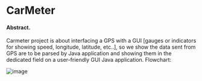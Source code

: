 # CarMeter

#### Abstract.
Carmeter project is about interfacing a GPS with a GUI [gauges or indicators for showing speed, longitude, latitude, etc..], so we show the data sent from GPS are to be parsed by Java application and showing them in the dedicated field on a user-friendly GUI Java application.
Flowchart:


![image](https://user-images.githubusercontent.com/96336295/148276001-c5706f4c-8612-47a5-a00c-1a37ce4ff923.png)
